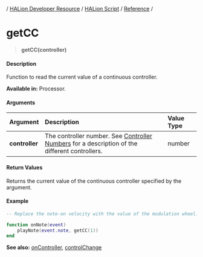 / [HALion Developer Resource](../../HALion-Developer-Resource.md) / [HALion Script](./HALion-Script.md) / [Reference](./Reference.md) /

# getCC

>**getCC(controller)**

#### Description

Function to read the current value of a continuous controller.

**Available in:** Processor.

#### Arguments

|Argument|Description|Value Type|
|:-|:-|:-|
|**controller**|The controller number. See [Controller Numbers](./Controller-Numbers.md) for a description of the different controllers.|number|

#### Return Values
Returns the current value of the continuous controller specified by the argument.

#### Example

```lua
-- Replace the note-on velocity with the value of the modulation wheel.

function onNote(event)
    playNote(event.note, getCC(1))
end
```

**See also:** [onController](./onController.md), [controlChange](./controlChange.md)